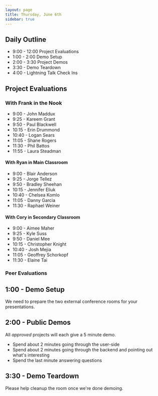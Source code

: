 ```yaml
---
layout: page
title: Thursday, June 6th
sidebar: true
---
```


## Daily Outline

* 9:00 - 12:00 Project Evaluations
* 1:00 - 2:00 Demo Setup
* 2:00 - 3:30 Project Demos
* 3:30 - Demo Teardown
* 4:00 - Lightning Talk Check Ins

## Project Evaluations

### With Frank in the Nook

* 9:00 - John Maddux
* 9:25 - Kareem Grant
* 9:50 - Paul Blackwell
* 10:15 - Erin Drummond
* 10:40 - Logan Sears
* 11:05 - Shane Rogers
* 11:30 - Phil Battos
* 11:55 - Laura Steadman

#### With Ryan in Main Classroom

* 9:00 - Blair Anderson
* 9:25 - Jorge Tellez
* 9:50 - Bradley Sheehan
* 10:15 - Jennifer Eliuk
* 10:40 - Chelsea Komlo
* 11:05 - Danny Garcia
* 11:30 - Raphael Weiner

#### With Cory in Secondary Classroom

* 9:00 - Aimee Maher
* 9:25 - Kyle Suss
* 9:50 - Daniel Mee
* 10:15 - Christopher Knight
* 10:40 - Josh Mejia
* 11:05 - Geoffrey Schorkopf
* 11:30 - Elaine Tai

### Peer Evaluations

## 1:00 - Demo Setup

We need to prepare the two external conference rooms for your presentations.

## 2:00 - Public Demos

All *approved* projects will each give a 5 minute demo.

* Spend about 2 minutes going through the user-side
* Spend about 2 minutes going through the backend and pointing out what's interesting
* Spend the last minute answering questions

## 3:30 - Demo Teardown

Please help cleanup the room once we're done demoing.
